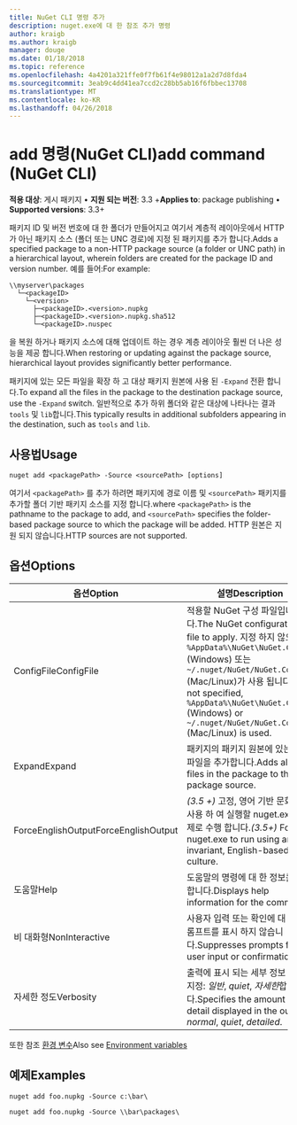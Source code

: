 ```yaml
---
title: NuGet CLI 명령 추가
description: nuget.exe에 대 한 참조 추가 명령
author: kraigb
ms.author: kraigb
manager: douge
ms.date: 01/18/2018
ms.topic: reference
ms.openlocfilehash: 4a4201a321ffe0f7fb61f4e98012a1a2d7d8fda4
ms.sourcegitcommit: 3eab9c4dd41ea7ccd2c28bb5ab16f6fbbec13708
ms.translationtype: MT
ms.contentlocale: ko-KR
ms.lasthandoff: 04/26/2018
---
```

# <a name="add-command-nuget-cli"></a><span data-ttu-id="77b9a-103">add 명령(NuGet CLI)</span><span class="sxs-lookup"><span data-stu-id="77b9a-103">add command (NuGet CLI)</span></span>

<span data-ttu-id="77b9a-104">**적용 대상**: 게시 패키지 &bullet; **지원 되는 버전**: 3.3 +</span><span class="sxs-lookup"><span data-stu-id="77b9a-104">**Applies to**: package publishing &bullet; **Supported versions**: 3.3+</span></span>

<span data-ttu-id="77b9a-105">패키지 ID 및 버전 번호에 대 한 폴더가 만들어지고 여기서 계층적 레이아웃에서 HTTP가 아닌 패키지 소스 (폴더 또는 UNC 경로)에 지정 된 패키지를 추가 합니다.</span><span class="sxs-lookup"><span data-stu-id="77b9a-105">Adds a specified package to a non-HTTP package source (a folder or UNC path) in a hierarchical layout, wherein folders are created for the package ID and version number.</span></span> <span data-ttu-id="77b9a-106">예를 들어:</span><span class="sxs-lookup"><span data-stu-id="77b9a-106">For example:</span></span>

    \\myserver\packages
      └─<packageID>
        └─<version>
          ├─<packageID>.<version>.nupkg
          ├─<packageID>.<version>.nupkg.sha512
          └─<packageID>.nuspec

<span data-ttu-id="77b9a-107">을 복원 하거나 패키지 소스에 대해 업데이트 하는 경우 계층 레이아웃 훨씬 더 나은 성능을 제공 합니다.</span><span class="sxs-lookup"><span data-stu-id="77b9a-107">When restoring or updating against the package source, hierarchical layout provides significantly better performance.</span></span>

<span data-ttu-id="77b9a-108">패키지에 있는 모든 파일을 확장 하 고 대상 패키지 원본에 사용 된 `-Expand` 전환 합니다.</span><span class="sxs-lookup"><span data-stu-id="77b9a-108">To expand all the files in the package to the destination package source, use the `-Expand` switch.</span></span> <span data-ttu-id="77b9a-109">일반적으로 추가 하위 폴더와 같은 대상에 나타나는 결과 `tools` 및 `lib`합니다.</span><span class="sxs-lookup"><span data-stu-id="77b9a-109">This typically results in additional subfolders appearing in the destination, such as `tools` and `lib`.</span></span>

## <a name="usage"></a><span data-ttu-id="77b9a-110">사용법</span><span class="sxs-lookup"><span data-stu-id="77b9a-110">Usage</span></span>

```cli
nuget add <packagePath> -Source <sourcePath> [options]
```

<span data-ttu-id="77b9a-111">여기서 `<packagePath>` 를 추가 하려면 패키지에 경로 이름 및 `<sourcePath>` 패키지를 추가할 폴더 기반 패키지 소스를 지정 합니다.</span><span class="sxs-lookup"><span data-stu-id="77b9a-111">where `<packagePath>` is the pathname to the package to add, and `<sourcePath>` specifies the folder-based package source to which the package will be added.</span></span> <span data-ttu-id="77b9a-112">HTTP 원본은 지원 되지 않습니다.</span><span class="sxs-lookup"><span data-stu-id="77b9a-112">HTTP sources are not supported.</span></span>

## <a name="options"></a><span data-ttu-id="77b9a-113">옵션</span><span class="sxs-lookup"><span data-stu-id="77b9a-113">Options</span></span>

| <span data-ttu-id="77b9a-114">옵션</span><span class="sxs-lookup"><span data-stu-id="77b9a-114">Option</span></span> | <span data-ttu-id="77b9a-115">설명</span><span class="sxs-lookup"><span data-stu-id="77b9a-115">Description</span></span> |
| --- | --- |
| <span data-ttu-id="77b9a-116">ConfigFile</span><span class="sxs-lookup"><span data-stu-id="77b9a-116">ConfigFile</span></span> | <span data-ttu-id="77b9a-117">적용할 NuGet 구성 파일입니다.</span><span class="sxs-lookup"><span data-stu-id="77b9a-117">The NuGet configuration file to apply.</span></span> <span data-ttu-id="77b9a-118">지정 하지 않으면 `%AppData%\NuGet\NuGet.Config` (Windows) 또는 `~/.nuget/NuGet/NuGet.Config` (Mac/Linux)가 사용 됩니다.</span><span class="sxs-lookup"><span data-stu-id="77b9a-118">If not specified, `%AppData%\NuGet\NuGet.Config` (Windows) or `~/.nuget/NuGet/NuGet.Config` (Mac/Linux) is used.</span></span>|
| <span data-ttu-id="77b9a-119">Expand</span><span class="sxs-lookup"><span data-stu-id="77b9a-119">Expand</span></span> | <span data-ttu-id="77b9a-120">패키지의 패키지 원본에 있는 모든 파일을 추가합니다.</span><span class="sxs-lookup"><span data-stu-id="77b9a-120">Adds all the files in the package to the package source.</span></span> |
| <span data-ttu-id="77b9a-121">ForceEnglishOutput</span><span class="sxs-lookup"><span data-stu-id="77b9a-121">ForceEnglishOutput</span></span> | <span data-ttu-id="77b9a-122">*(3.5 +)*  고정, 영어 기반 문화권을 사용 하 여 실행할 nuget.exe를 강제로 수행 합니다.</span><span class="sxs-lookup"><span data-stu-id="77b9a-122">*(3.5+)* Forces nuget.exe to run using an invariant, English-based culture.</span></span> |
| <span data-ttu-id="77b9a-123">도움말</span><span class="sxs-lookup"><span data-stu-id="77b9a-123">Help</span></span> | <span data-ttu-id="77b9a-124">도움말의 명령에 대 한 정보를 표시 합니다.</span><span class="sxs-lookup"><span data-stu-id="77b9a-124">Displays help information for the command.</span></span> |
| <span data-ttu-id="77b9a-125">비 대화형</span><span class="sxs-lookup"><span data-stu-id="77b9a-125">NonInteractive</span></span> | <span data-ttu-id="77b9a-126">사용자 입력 또는 확인에 대 한 프롬프트를 표시 하지 않습니다.</span><span class="sxs-lookup"><span data-stu-id="77b9a-126">Suppresses prompts for user input or confirmations.</span></span> |
| <span data-ttu-id="77b9a-127">자세한 정도</span><span class="sxs-lookup"><span data-stu-id="77b9a-127">Verbosity</span></span> | <span data-ttu-id="77b9a-128">출력에 표시 되는 세부 정보 수준을 지정: *일반*, *quiet*, *자세한*합니다.</span><span class="sxs-lookup"><span data-stu-id="77b9a-128">Specifies the amount of detail displayed in the output: *normal*, *quiet*, *detailed*.</span></span> |

<span data-ttu-id="77b9a-129">또한 참조 [환경 변수](cli-ref-environment-variables.md)</span><span class="sxs-lookup"><span data-stu-id="77b9a-129">Also see [Environment variables](cli-ref-environment-variables.md)</span></span>

## <a name="examples"></a><span data-ttu-id="77b9a-130">예제</span><span class="sxs-lookup"><span data-stu-id="77b9a-130">Examples</span></span>

```cli
nuget add foo.nupkg -Source c:\bar\

nuget add foo.nupkg -Source \\bar\packages\
```
